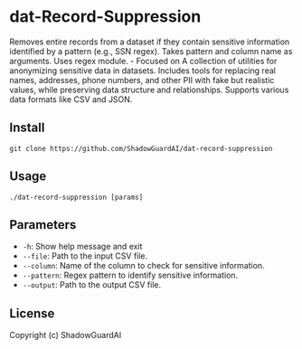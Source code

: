 # dat-Record-Suppression
Removes entire records from a dataset if they contain sensitive information identified by a pattern (e.g., SSN regex). Takes pattern and column name as arguments. Uses regex module. - Focused on A collection of utilities for anonymizing sensitive data in datasets. Includes tools for replacing real names, addresses, phone numbers, and other PII with fake but realistic values, while preserving data structure and relationships. Supports various data formats like CSV and JSON.

## Install
`git clone https://github.com/ShadowGuardAI/dat-record-suppression`

## Usage
`./dat-record-suppression [params]`

## Parameters
- `-h`: Show help message and exit
- `--file`: Path to the input CSV file.
- `--column`: Name of the column to check for sensitive information.
- `--pattern`: Regex pattern to identify sensitive information.
- `--output`: Path to the output CSV file.

## License
Copyright (c) ShadowGuardAI
